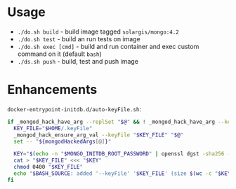 # Usage
* `./do.sh build` - build image tagged `solargis/mongo:4.2`
* `./do.sh test` - build an run tests on image
* `./do.sh exec [cmd]` - build and run container and exec custom command on it (default `bash`)
* `./ds.sh push` - build, test and push image

# Enhancements
`docker-entrypoint-initdb.d/auto-keyFile.sh`:
```bash
if _mongod_hack_have_arg --replSet "$@" && ! _mongod_hack_have_arg --keyFile "$@"; then
  KEY_FILE="$HOME/.keyFile"
  _mongod_hack_ensure_arg_val --keyFile "$KEY_FILE" "$@"
  set -- "${mongodHackedArgs[@]}"

  KEY="$(echo -n "$MONGO_INITDB_ROOT_PASSWORD" | openssl dgst -sha256 -binary | openssl base64 -A)"
  cat > "$KEY_FILE" <<< "$KEY"
  chmod 0400 "$KEY_FILE"
  echo "$BASH_SOURCE: added '--keyFile' '$KEY_FILE' (size $(wc -c "$KEY_FILE"))"
fi
```

